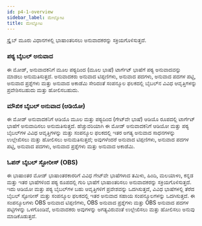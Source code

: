 ```yaml
---
id: p4-1-overview
sidebar_label: ಮೇಲ್ನೋಟ
title: ಮೇಲ್ನೋಟ
---
```

ಸ್ಕ್ರೈಬ್ ಮೂರು ವಿಧಾನಗಳಲ್ಲಿ ಭಾಷಾಂತರಿಸಲು ಅನುವಾದಕರನ್ನು ಸಕ್ರಿಯಗೊಳಿಸುತ್ತದೆ.

### ಪಠ್ಯ ಬೈಬಲ್ ಅನುವಾದ ###

ಈ ಮೋಡ್, ಅನುವಾದಕನಿಗೆ ಮೂಲ ಪಠ್ಯದಿಂದ (ಮೂಲ ಭಾಷೆ) ಟಾರ್ಗೆಟ್ ಭಾಷೆಗೆ ಪಠ್ಯ ಅನುವಾದವನ್ನು ಮಾಡಲು ಅನುಮತಿಸುತ್ತದೆ. ಅನುವಾದಕರು ಅನುವಾದ ಟಿಪ್ಪಣಿಗಳು, ಅನುವಾದ ಪದಗಳು, ಅನುವಾದ ಪದಗಳ ಪಟ್ಟಿ, ಅನುವಾದ ಪ್ರಶ್ನೆಗಳು ಮತ್ತು ಅನುವಾದ ಅಕಾಡೆಮಿ ಸೇರಿದಂತೆ ಸಂಪನ್ಮೂಲ ಫಲಕದಲ್ಲಿ ಬೈಬಲ್‌ನ ವಿವಿಧ ಆವೃತ್ತಿಗಳನ್ನು ಪ್ರವೇಶಿಸಬಹುದು ಮತ್ತು ಹೋಲಿಸಬಹುದು.

### ಮೌಖಿಕ ಬೈಬಲ್ ಅನುವಾದ (ಆಡಿಯೋ) ###

ಈ ಮೋಡ್ ಅನುವಾದಕನಿಗೆ ಆಡಿಯೊ ಮೂಲ ಮತ್ತು ಪಠ್ಯದಿಂದ (ಗೇಟ್‌ವೇ ಭಾಷೆ) ಆಡಿಯೊ ರೂಪದಲ್ಲಿ ಟಾರ್ಗೆಟ್ ಭಾಷೆಗೆ ಅನುವಾದಿಸಲು ಅನುಮತಿಸುತ್ತದೆ. ಹೆಚ್ಚುವರಿಯಾಗಿ ಈ ಮೋಡ್ ಅನುವಾದಕನಿಗೆ ಆಡಿಯೋ ಮತ್ತು ಪಠ್ಯ ಬೈಬಲ್‌ಗಳ ವಿವಿಧ ಆವೃತ್ತಿಗಳನ್ನು ಮತ್ತು ಸಂಪನ್ಮೂಲ ಫಲಕದಲ್ಲಿ ಇತರ ಅಗತ್ಯ ಅನುವಾದ ಸಾಧನಗಳನ್ನು ಉಲ್ಲೇಖಿಸಲು ಮತ್ತು ಹೋಲಿಸಲು ಅನುಮತಿಸುತ್ತದೆ; ಅವುಗಳೆಂದರೆ ಅನುವಾದ ಟಿಪ್ಪಣಿಗಳು, ಅನುವಾದ ಪದಗಳ ಪಟ್ಟಿ, ಅನುವಾದ ಪದಗಳು, ಅನುವಾದ ಪ್ರಶ್ನೆಗಳು ಮತ್ತು ಅನುವಾದ ಅಕಾಡೆಮಿ.

### ಓಪನ್ ಬೈಬಲ್ ಸ್ಟೋರೀಸ್ (OBS) ###
ಈ ಭಾಷಾಂತರ ಮೋಡ್ ಭಾಷಾಂತರಕಾರರಿಗೆ ವಿವಿಧ ಗೇಟ್‌ವೇ ಭಾಷೆಗಳಾದ ತಮಿಳು, ಹಿಂದಿ, ಮಲಯಾಳಂ, ಕನ್ನಡ ಮತ್ತು ಇತರ ಭಾಷೆಗಳಿಂದ ಪಠ್ಯ ರೂಪದಲ್ಲಿ ಗುರಿ ಭಾಷೆಗೆ ಭಾಷಾಂತರಿಸಲು ಅನುವಾದಕರನ್ನು ಸಕ್ರಿಯಗೊಳಿಸುತ್ತದೆ. ಇದು ಆಡಿಯೋ ಮತ್ತು ಪಠ್ಯ ಬೈಬಲ್‌ಗಳ ಬಹು ಆವೃತ್ತಿಗಳಿಗೆ ಪ್ರವೇಶವನ್ನು ಒದಗಿಸುತ್ತದೆ, ವಿವಿಧ ಭಾಷೆಗಳಲ್ಲಿ ತೆರೆದ ಬೈಬಲ್ ಸ್ಟೋರೀಸ್ ಮತ್ತು ಸಂಪನ್ಮೂಲ ಫಲಕದಲ್ಲಿ ಇತರ ಅನುವಾದ ಸಹಾಯ ಸಂಪನ್ಮೂಲಗಳನ್ನು ಒದಗಿಸುತ್ತದೆ. ಈ ಸಂಪನ್ಮೂಲಗಳು OBS ಅನುವಾದ ಟಿಪ್ಪಣಿಗಳು, OBS ಅನುವಾದ ಪ್ರಶ್ನೆಗಳು ಮತ್ತು OBS ಅನುವಾದ ಪದಗಳ ಪಟ್ಟಿಗಳನ್ನು ಒಳಗೊಂಡಿವೆ, ಅನುವಾದಕರು ಅವುಗಳನ್ನು ಅಗತ್ಯವಿರುವಂತೆ ಉಲ್ಲೇಖಿಸಲು ಮತ್ತು ಹೋಲಿಸಲು ಅನುವು ಮಾಡಿಕೊಡುತ್ತದೆ.